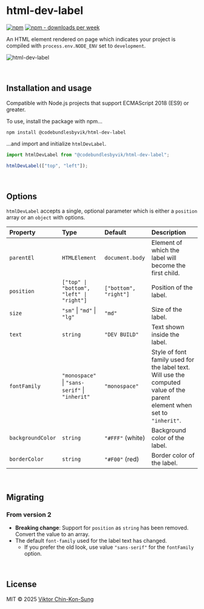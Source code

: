 # html-dev-label
[![npm](https://img.shields.io/npm/v/@codebundlesbyvik/html-dev-label)](https://www.npmjs.com/package/@codebundlesbyvik/html-dev-label)
[![npm - downloads per week](https://img.shields.io/npm/dw/@codebundlesbyvik/html-dev-label)](https://www.npmjs.com/package/@codebundlesbyvik/html-dev-label)

An HTML element rendered on page which indicates your project is compiled with `process.env.NODE_ENV` set to `development`.

![html-dev-label](https://github.com/user-attachments/assets/f7125598-e11b-4c1d-b7af-644bf04caaa9)

<br>

## Installation and usage
Compatible with Node.js projects that support ECMAScript 2018 (ES9) or greater.

To use, install the package with npm...

``` shell
npm install @codebundlesbyvik/html-dev-label
```

...and import and initialize `htmlDevLabel`.

``` javascript
import htmlDevLabel from "@codebundlesbyvik/html-dev-label";

htmlDevLabel(["top", "left"]);
```

<br>

## Options
`htmlDevLabel` accepts a single, optional parameter which is either a `position` array or an `object` with options.

| Property          | Type                                             | Default               | Description                                                                                                              |
| :---------------- | :----------------------------------------------- | :-------------------- | :------------------------------------------------------------------------------------------------------------------------|
| `parentEl`        | `HTMLElement`                                    | `document.body`       | Element of which the label will become the first child.                                                                  |
| `position`        | `["top" \| "bottom", "left" \| "right"]`         | `["bottom", "right"]` | Position of the label.                                                                                                   |
| `size`            | `"sm"` \| `"md"` \| `"lg"`                       | `"md"`                | Size of the label.                                                                                                       |
| `text`            | `string`                                         | `"DEV BUILD"`         | Text shown inside the label.                                                                                             |
| `fontFamily`      | `"monospace"` \| `"sans-serif"` \| `"inherit"`   | `"monospace"`         | Style of font family used for the label text. Will use the computed value of the parent element when set to `"inherit"`. |
| `backgroundColor` | `string`                                         | `"#FFF"` (white)      | Background color of the label.                                                                                           |
| `borderColor`     | `string`                                         | `"#F00"` (red)        | Border color of the label.                                                                                               |

<br>

## Migrating
### From version 2
* __Breaking change__: Support for `position` as `string` has been removed. Convert the value to an array.
* The default `font-family` used for the label text has changed.
  * If you prefer the old look, use value `"sans-serif"` for the `fontFamily` option.

<br>

## License
MIT © 2025 [Viktor Chin-Kon-Sung](https://github.com/vikputthiscodeongit)
